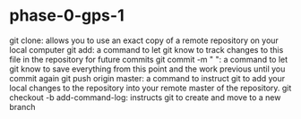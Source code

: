 # phase-0-gps-1


git clone: allows you to use an exact copy of a remote repository on your local computer
git add: a command to let git know to track changes to this file in the repository for future commits
git commit -m " ": a command to let git know to save everything from this point and the work previous until you commit again
git push origin master: a command to instruct git to add your local changes to the repository into your remote master of the repository.
git checkout -b add-command-log: instructs git to create and move to a new branch